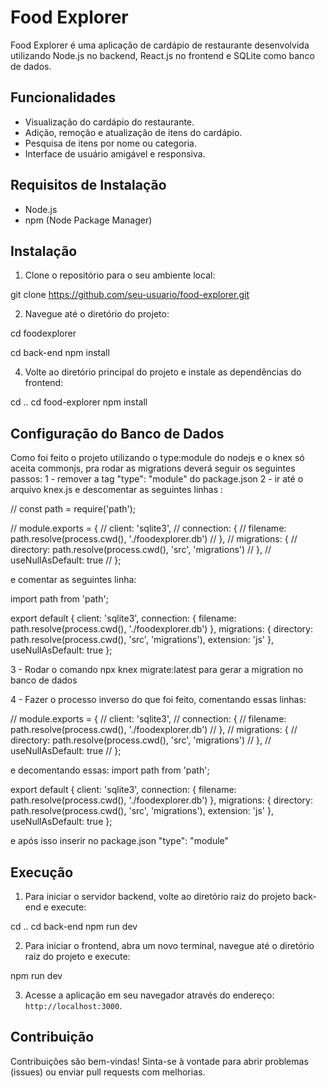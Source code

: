 # Food Explorer

Food Explorer é uma aplicação de cardápio de restaurante desenvolvida utilizando Node.js no backend, React.js no frontend e SQLite como banco de dados.

## Funcionalidades

- Visualização do cardápio do restaurante.
- Adição, remoção e atualização de itens do cardápio.
- Pesquisa de itens por nome ou categoria.
- Interface de usuário amigável e responsiva.

## Requisitos de Instalação

- Node.js
- npm (Node Package Manager)

## Instalação

1. Clone o repositório para o seu ambiente local:

git clone https://github.com/seu-usuario/food-explorer.git


2. Navegue até o diretório do projeto:

cd foodexplorer

cd back-end
npm install


4. Volte ao diretório principal do projeto e instale as dependências do frontend:

cd ..
cd food-explorer
npm install


## Configuração do Banco de Dados
Como foi feito o projeto utilizando o type:module do nodejs e o knex só aceita commonjs, pra rodar as migrations deverá seguir os seguintes passos:
1 - remover a tag  "type": "module" do package.json
2 - ir até o arquivo knex.js e descomentar as seguintes linhas : 

// const path = require('path');

// module.exports = {
//   client: 'sqlite3',
//   connection: {
//     filename: path.resolve(process.cwd(), './foodexplorer.db') 
//   },
//   migrations: {
//     directory: path.resolve(process.cwd(), 'src', 'migrations') 
//   },
//   useNullAsDefault: true 
// };


e comentar as seguintes linha: 

import path from 'path';

export default {
  client: 'sqlite3',
  connection: {
    filename: path.resolve(process.cwd(), './foodexplorer.db') 
  },
  migrations: {
    directory: path.resolve(process.cwd(), 'src', 'migrations'),
    extension: 'js'
  },
  useNullAsDefault: true 
};



3 - Rodar o comando npx knex migrate:latest para gerar a migration no banco de dados

4 - Fazer o processo inverso do que foi feito, comentando essas linhas: 

// module.exports = {
//   client: 'sqlite3',
//   connection: {
//     filename: path.resolve(process.cwd(), './foodexplorer.db') 
//   },
//   migrations: {
//     directory: path.resolve(process.cwd(), 'src', 'migrations') 
//   },
//   useNullAsDefault: true 
// };


e decomentando essas: 
import path from 'path';

export default {
  client: 'sqlite3',
  connection: {
    filename: path.resolve(process.cwd(), './foodexplorer.db') 
  },
  migrations: {
    directory: path.resolve(process.cwd(), 'src', 'migrations'),
    extension: 'js'
  },
  useNullAsDefault: true 
};

e após isso inserir no package.json  "type": "module"


## Execução

1. Para iniciar o servidor backend, volte ao diretório raiz do projeto back-end e execute:

cd ..
cd back-end
npm run dev



2. Para iniciar o frontend, abra um novo terminal, navegue até o diretório raiz do projeto e execute:

npm run dev


3. Acesse a aplicação em seu navegador através do endereço: `http://localhost:3000`.

## Contribuição

Contribuições são bem-vindas! Sinta-se à vontade para abrir problemas (issues) ou enviar pull requests com melhorias.




